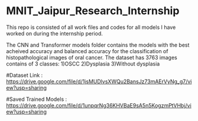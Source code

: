 # MNIT_Jaipur_Research_Internship
This repo is consisted of all work files and codes for all models I have worked on during the internship period.

The CNN and Transformer models folder contains the models with the best acheived accuracy and balanced accuracy for the classification of histopathological images of oral cancer.
The dataset has 3763 images contains of 3 classes:
1)OSCC
2)Dysplasia
3)Without dysplasia

#Dataset Link : https://drive.google.com/file/d/1jsMUDlvsXWQu2BansJz73mAErVyNg_g7/view?usp=sharing

#Saved Trained Models : https://drive.google.com/file/d/1unpqrNg36KHVBaE9sA5n5KogzmPtVHbj/view?usp=sharing
